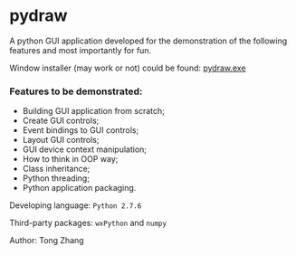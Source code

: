 # pydraw

A python GUI application developed for the demonstration of the following 
features and most importantly for fun.

Window installer (may work or not) could be found: [pydraw.exe](/dist/pydraw.exe?raw=true)

### Features to be demonstrated:

* Building GUI application from scratch;
* Create GUI controls;
* Event bindings to GUI controls;
* Layout GUI controls;
* GUI device context manipulation;
* How to think in OOP way;
* Class inheritance;
* Python threading;
* Python application packaging.

Developing language: <code>Python 2.7.6</code>

Third-party packages: <code>wxPython</code> and <code>numpy</code>

Author: Tong Zhang

